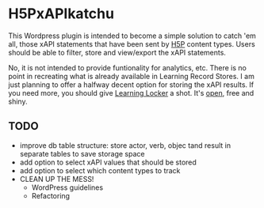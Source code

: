 # H5PxAPIkatchu
This Wordpress plugin is intended to become a simple solution to catch 'em all,
those xAPI statements that have been sent by [H5P](https://h5p.org) content types. Users should be
able to filter, store and view/export the xAPI statements.

No, it is not intended to provide funtionality for analytics, etc. There is no point in recreating what is already available in Learning Record Stores. I am just planning to offer a halfway decent option for storing the xAPI results. If you need more, you should give [Learning Locker](https://learninglocker.net/) a shot. It's [open](https://github.com/LearningLocker/learninglocker), free and shiny.

## TODO
- improve db table structure: store actor, verb, objec tand result in separate tables to save storage space
- add option to select xAPI values that should be stored
- add option to select which content types to track
- CLEAN UP THE MESS!
  - WordPress guidelines
  - Refactoring